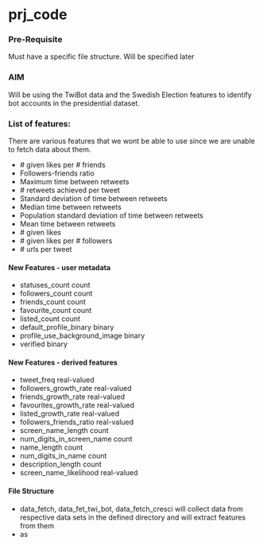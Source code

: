 # prj_code

### Pre-Requisite
Must have a specific file structure. Will be specified later

### AIM
Will be using the TwiBot data and the Swedish Election features to identify bot accounts in the presidential dataset.

### List of features:
There are various features that we wont be able to use since we are unable to fetch data about them.
 - \# given likes per \# friends 
 - Followers-friends ratio 
 - Maximum time between retweets 
 - \# retweets achieved per tweet 
 - Standard deviation of time between retweets 
 - Median time between retweets 
 - Population standard deviation of time between retweets 
 - Mean time between retweets 
 - \# given likes 
 - \# given likes per \# followers
 - \# urls per tweet

#### New Features - user metadata
- statuses_count                count
- followers_count               count
- friends_count                 count
- favourite_count               count
- listed_count                  count
- default_profile_binary        binary
- profile_use_background_image  binary
- verified                      binary

#### New Features - derived features

- tweet_freq                    real-valued
- followers_growth_rate         real-valued
- friends_growth_rate           real-valued
- favourites_growth_rate        real-valued
- listed_growth_rate            real-valued
- followers_friends_ratio       real-valued
- screen_name_length            count 
- num_digits_in_screen_name     count
- name_length                   count
- num_digits_in_name            count
- description_length            count
- screen_name_likelihood        real-valued

#### File Structure

- data_fetch, data_fet_twi_bot, data_fetch_cresci will  collect data from respective data sets in the defined directory and will extract features from them
- as
